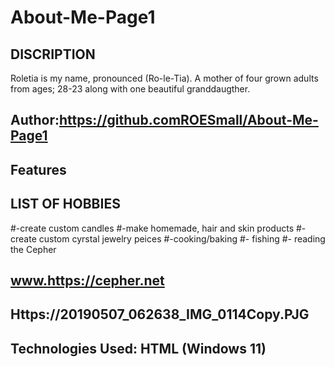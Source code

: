 # About-Me-Page1

## DISCRIPTION 
Roletia is my name, pronounced (Ro-le-Tia). A mother of four grown adults from ages; 28-23 along with one beautiful granddaugther. 


## Author:https://github.comROESmall/About-Me-Page1 


## Features



## LIST OF HOBBIES
#-create custom candles 
#-make homemade, hair and skin products
#-create custom cyrstal jewelry peices 
#-cooking/baking
#- fishing
#- reading the Cepher


## www.https://cepher.net

## Https://20190507_062638_IMG_0114Copy.PJG

## Technologies Used: HTML (Windows 11)









